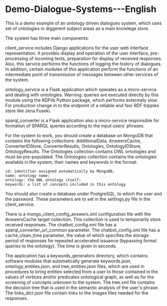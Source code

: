 # Demo-Dialogue-Systems---English
This is a demo example of an ontology driven dialogues system, which uses set of ontologies in diggerent subject areas as a main knowlege store.

The system has three main components: 

client_service includes Django applications for the user web interface representation. It provides display and operation of the user interface, pre-processing of incoming texts, preparation for display of received responses. Also, this service performs the functions of logging the history of dialogues. In addition, certain modules of this application perform the functions of an intermediate point of transmission of messages between other services of the system.
    
ontology_service is a Flask application which operates as a micro-service and dealing with ontologies. Warning: queries are executed directly by this module using the RDFlib Python package, which performs extermely slow. For production change in to the endpoint of a reliable and fasr RDF tripples store like Jena Fuseki.
    
sparql_converter is a Flask application also a micro-service responsible for formation of SPARQL queries according to the input users' phrases. 
    
For the system to work, you should create a database on MongoDB that contains the following collections: AdditionalData, AnswersCache, ConverterIDStore, ConverterResults, Ontologies, OntologyIDStore, OntologyResults. The Ontologies collection contains OWL ontologies and must be pre-populated. The Ontologies collection contains the ontologies available in the system, their names and keywords in the format: 

    id: identifier assigned automatically by MongoDB;
    name: ontology name;
    ontology: the OWL ontology itself;
    keywords: a list of concepts included in this ontology

You should also create a database under PostgreSQL, to which the user and the password. These parameters are to set in the settings.py file in the client_service.

There is a mongo_client_config_answers.xml configuration file with the AnswersCache target collection. This collection is used to temporarily store received responses.
The chatbot_config.xml file has a sparql_converter_url_common parameter. The chatbot_config.xml file has a cache_clean_time parameter, the value of which specifies the storage period of responses for repeated accelerated issuance (bypassing formal queries to the ontology). The time is given in seconds.

The application has a keywords_generators directory, which contains software modules that automatically generate keywords.json, ontology_entities.json, and tree_entities.json files, which are used in procedures to bring entities selected from a user to those contained in the values of vertices and/or predicates ontological graph, as well as for the screening of concepts unknown to the system. 
The tree.xml file contains the decision tree that is used in the semantic analysis of the user's phrase.
The links_dict.json file contain links to the images files needed for the responses.
